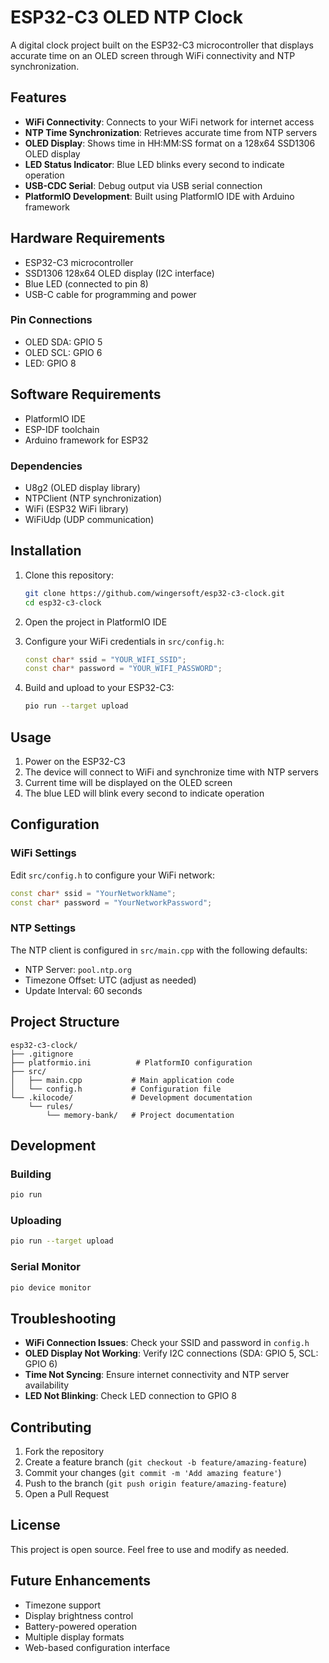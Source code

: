 # ESP32-C3 OLED NTP Clock

A digital clock project built on the ESP32-C3 microcontroller that displays accurate time on an OLED screen through WiFi connectivity and NTP synchronization.

## Features

- **WiFi Connectivity**: Connects to your WiFi network for internet access
- **NTP Time Synchronization**: Retrieves accurate time from NTP servers
- **OLED Display**: Shows time in HH:MM:SS format on a 128x64 SSD1306 OLED display
- **LED Status Indicator**: Blue LED blinks every second to indicate operation
- **USB-CDC Serial**: Debug output via USB serial connection
- **PlatformIO Development**: Built using PlatformIO IDE with Arduino framework

## Hardware Requirements

- ESP32-C3 microcontroller
- SSD1306 128x64 OLED display (I2C interface)
- Blue LED (connected to pin 8)
- USB-C cable for programming and power

### Pin Connections

- OLED SDA: GPIO 5
- OLED SCL: GPIO 6
- LED: GPIO 8

## Software Requirements

- PlatformIO IDE
- ESP-IDF toolchain
- Arduino framework for ESP32

### Dependencies

- U8g2 (OLED display library)
- NTPClient (NTP synchronization)
- WiFi (ESP32 WiFi library)
- WiFiUdp (UDP communication)

## Installation

1. Clone this repository:
   ```bash
   git clone https://github.com/wingersoft/esp32-c3-clock.git
   cd esp32-c3-clock
   ```

2. Open the project in PlatformIO IDE

3. Configure your WiFi credentials in `src/config.h`:
   ```cpp
   const char* ssid = "YOUR_WIFI_SSID";
   const char* password = "YOUR_WIFI_PASSWORD";
   ```

4. Build and upload to your ESP32-C3:
   ```bash
   pio run --target upload
   ```

## Usage

1. Power on the ESP32-C3
2. The device will connect to WiFi and synchronize time with NTP servers
3. Current time will be displayed on the OLED screen
4. The blue LED will blink every second to indicate operation

## Configuration

### WiFi Settings

Edit `src/config.h` to configure your WiFi network:

```cpp
const char* ssid = "YourNetworkName";
const char* password = "YourNetworkPassword";
```

### NTP Settings

The NTP client is configured in `src/main.cpp` with the following defaults:
- NTP Server: `pool.ntp.org`
- Timezone Offset: UTC (adjust as needed)
- Update Interval: 60 seconds

## Project Structure

```
esp32-c3-clock/
├── .gitignore
├── platformio.ini          # PlatformIO configuration
├── src/
│   ├── main.cpp           # Main application code
│   └── config.h           # Configuration file
└── .kilocode/             # Development documentation
    └── rules/
        └── memory-bank/   # Project documentation
```

## Development

### Building

```bash
pio run
```

### Uploading

```bash
pio run --target upload
```

### Serial Monitor

```bash
pio device monitor
```

## Troubleshooting

- **WiFi Connection Issues**: Check your SSID and password in `config.h`
- **OLED Display Not Working**: Verify I2C connections (SDA: GPIO 5, SCL: GPIO 6)
- **Time Not Syncing**: Ensure internet connectivity and NTP server availability
- **LED Not Blinking**: Check LED connection to GPIO 8

## Contributing

1. Fork the repository
2. Create a feature branch (`git checkout -b feature/amazing-feature`)
3. Commit your changes (`git commit -m 'Add amazing feature'`)
4. Push to the branch (`git push origin feature/amazing-feature`)
5. Open a Pull Request

## License

This project is open source. Feel free to use and modify as needed.

## Future Enhancements

- Timezone support
- Display brightness control
- Battery-powered operation
- Multiple display formats
- Web-based configuration interface